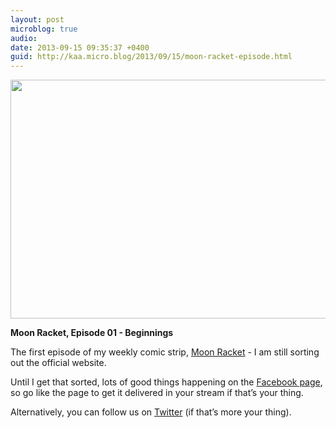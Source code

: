 ```yaml
---
layout: post
microblog: true
audio: 
date: 2013-09-15 09:35:37 +0400
guid: http://kaa.micro.blog/2013/09/15/moon-racket-episode.html
---
```

<img src="https://www.kaa.bz/uploads/2018/f38896d69d.jpg" alt="" width="840" height="382" class="alignnone size-full wp-image-242" /><p><strong>Moon Racket, Episode 01 - Beginnings</strong></p>

<p>The first episode of my weekly comic strip, <a href="http://www.moonracket.com">Moon Racket</a> - I am still sorting out the official website.</p>

<p>Until I get that sorted, lots of good things happening on the <a href="http://www.fb.com/moonracket">Facebook page</a>, so go like the page to get it delivered in your stream if that&rsquo;s your thing.</p>

<p>Alternatively, you can follow us on <a href="http://www.twitter.com/moonracket">Twitter</a> (if that&rsquo;s more your thing).</p>
